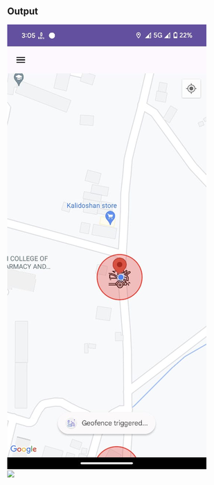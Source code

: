 
<h2>Output</h2>
<body>
  <img src="Output (1).jpeg"><br>
  <img src="Output (2).jpeg><br>
  <img src="Output (3).jpeg><br>
  <img src="Output (4).jpeg><br>
</body>
